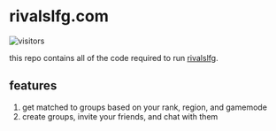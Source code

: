 # rivalslfg.com

![visitors](https://img.shields.io/endpoint?url=https://vu-mi.com/api/v1/views?id=jcserv/rivalslfg.com)

this repo contains all of the code required to run [rivalslfg](https://rivalslfg.vercel.app/).

## features
1. get matched to groups based on your rank, region, and gamemode
2. create groups, invite your friends, and chat with them
